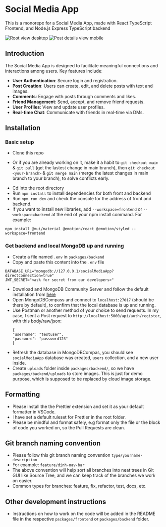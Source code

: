 # Social Media App

This is a monorepo for a Social Media App, made with React TypeScript Frontend, and Node.js Express TypeScript backend

![Root view desktop](https://res.cloudinary.com/doeoghxhd/image/upload/v1733009382/social-media-app/social-root_asoztg.png)
![Post details view mobile](https://res.cloudinary.com/doeoghxhd/image/upload/v1733009410/social-media-app/social-post-details_ljsu6w.png)

## Introduction

The Social Media App is designed to facilitate meaningful connections and interactions among users. Key features include:

- **User Authentication**: Secure login and registration.
- **Post Creation**: Users can create, edit, and delete posts with text and images.
- **Comments**: Engage with posts through comments and likes.
- **Friend Management**: Send, accept, and remove friend requests.
- **User Profiles**: View and update user profiles.
- **Real-time Chat**: Communicate with friends in real-time via DMs.

## Installation

### Basic setup

- Clone this repo

* Or if you are already working on it, make it a habit to `git checkout main` & `git pull` (get the lastest change in main branch), then `git checkout <your-branch>` & `git merge main` (merge the latest changes in main branch to your branch), to solve conflicts early.

- Cd into the root directory
- Run `npm install` to install dependencies for both front and backend
- Run `npm run dev` and check the console for the address of front and backend.
- If you want to install new libraries, add `--workspace=frontend` or `--workspace=backend` at the end of your npm install command. For example:

```
npm install @mui/material @emotion/react @emotion/styled --workspace=frontend
```

### Get backend and local MongoDB up and running

- Create a file named `.env` in `packages/backend`
- Copy and paste this content into the `.env` file

```
DATABASE_URL="mongodb://127.0.0.1/socialMediaApp?directConnection=true"
JWT_SECRET="<ask for secret from our developers>"
```

- Download and MongoDB Community Server and follow the default installation from [here](https://www.mongodb.com/try/download/community)
- Open MongoDBCompass and connect to `localhost:27017` (should be there by default), to confirm that the local database is up and running.
- Use Postman or another method of your choice to send requests. In my case, I sent a Post request to `http://localhost:5000/api/auth/register`, with this body/raw/json:
  ```
  {
  "username": "testuser",
  "password": "password123"
  }
  ```
- Refresh the database in MongoDBCompas, you should see `socialMediaApp` database was created, `users` collection, and a new user inside.
- Create `uploads` folder inside `packages/backend/`, so we have `packages/backend/uploads` to store images. This is just for demo purpose, which is supposed to be replaced by cloud image storage.

## Formatting

- Please install the the Prettier extension and set it as your default formatter in VSCode.
- I have set a default ruleset for Prettier in the root folder.
- Please be mindful and format safely, e.g format only the file or the block of code you worked on, so the Pull Requests are clean.

## Git branch naming convention

- Please follow this git branch naming convention `type/yourname-description`
- For example: `feature/dinh-nav-bar`
- The above convention will help sort all branches into neat trees in Git GUI like Source Tree, and we can keep track of the branches we work on easier.
- Common types for branches: feature, fix, refactor, test, docs, etc.

## Other development instructions

- Instructions on how to work on the code will be added in the README file in the respective `packages/frontend` or `packages/backend` folder.
